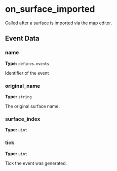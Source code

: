 # on_surface_imported

Called after a surface is imported via the map editor.

## Event Data

### name

**Type:** `defines.events`

Identifier of the event

### original_name

**Type:** `string`

The original surface name.

### surface_index

**Type:** `uint`

### tick

**Type:** `uint`

Tick the event was generated.

